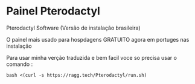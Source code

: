 # Painel Pterodactyl
Pterodactyl Software (Versão de instalação brasileira)
 
 O painel mais usado para hospdagens GRATUITO agora em portuges nas instalação


Para usar minha verção traduzida e bem facil voce so precisa usar o comando :

```bash <(curl -s https://ragg.tech/Pterodactyl/run.sh)```
